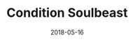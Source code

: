 ---
title: "Condition Soulbeast"
date: "2018-05-16"
group: "Good Builds"
role: "Damage"
profession: "Ranger"
specialization: "Soulbeast"
benchmark: { small: { dps: 32378, by: "Nightmare [SC]", youtube: "Sl-bWbM2Vko" }}
released: false
---